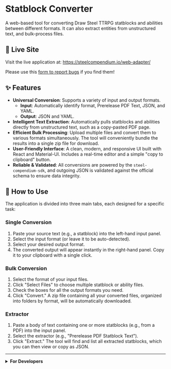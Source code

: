 # Statblock Converter

A web-based tool for converting Draw Steel TTRPG statblocks and abilities between different formats. It can also extract entities from unstructured text, and bulk-process files.

## 🚀 Live Site

Visit the live application at: https://steelcompendium.io/web-adapter/

Please use this [form to report bugs](https://docs.google.com/forms/d/e/1FAIpQLSc6m-pZ0NLt2EArE-Tcxr-XbAPMyhu40ANHJKtyRvvwBd2LSw/viewform?usp=sharing&ouid=105036387964900154878) if you find them!

## ✨ Features

- **Universal Conversion**: Supports a variety of input and output formats.
    - **Input**: Automatically identify format, Prerelease PDF Text, JSON, and YAML.
    - **Output**: JSON and YAML.
- **Intelligent Text Extraction**: Automatically pulls statblocks and abilities directly from unstructured text, such as a copy-pasted PDF page.
- **Efficient Bulk Processing**: Upload multiple files and convert them to various formats simultaneously. The tool will conveniently bundle the results into a single zip file for download.
- **User-Friendly Interface**: A clean, modern, and responsive UI built with React and Material-UI. Includes a real-time editor and a simple "copy to clipboard" button.
- **Reliable & Validated**: All conversions are powered by the `steel-compendium-sdk`, and outgoing JSON is validated against the official schema to ensure data integrity.

## 📖 How to Use

The application is divided into three main tabs, each designed for a specific task:

### Single Conversion
1.  Paste your source text (e.g., a statblock) into the left-hand input panel.
2.  Select the input format (or leave it to be auto-detected).
3.  Select your desired output format.
4.  The converted output will appear instantly in the right-hand panel. Copy it to your clipboard with a single click.

### Bulk Conversion
1.  Select the format of your input files.
2.  Click "Select Files" to choose multiple statblock or ability files.
3.  Check the boxes for all the output formats you need.
4.  Click "Convert." A zip file containing all your converted files, organized into folders by format, will be automatically downloaded.

### Extractor
1.  Paste a body of text containing one or more statblocks (e.g., from a PDF) into the input panel.
2.  Select the extractor (e.g., "Prerelease PDF Statblock Text").
3.  Click "Extract." The tool will find and list all extracted statblocks, which you can then view or copy as JSON.

---

<details>
<summary><b>For Developers</b></summary>

## 🛠️ Local Development

1.  **Install dependencies:**
    ```bash
    npm install
    ```

1.  **Run the development server:**
    ```bash
    npm start
    ```
    This runs the app in development mode. Open [http://localhost:3000](http://localhost:3000) to view it in your browser.

## 🔧 Architecture & Core Concepts

The conversion logic is powered by the [**steel-compendium-sdk**](https://github.com/SteelCompendium/data-sdk-npm), which provides a standardized way to work with statblock and ability data.

-   **`ConverterRegistry`**: A singleton that manages all available Readers, Writers, and Extractors.
-   **Readers**: Parse input text from a specific format into a standardized SDK object.
-   **Writers**: Format a standardized object into a specific output string.
-   **Extractors**: Find and parse entities from larger bodies of unstructured text.

For details on the data model, please refer to the `data-sdk-npm` documentation.

## 🤝 Contributing

Contributions are welcome! Please fork the repository, create a feature branch, and submit a pull request.

## 📄 License

This project is licensed under the MIT License.

</details>